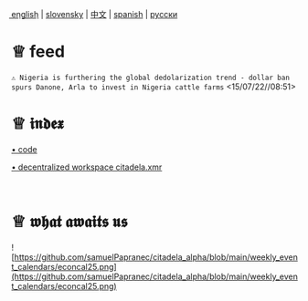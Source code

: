 [e͟n͟gl͟i͟s͟h͟](https://github.com/samuelPapranec/samuelPapranec/blob/main/README.md/) | [slovensky](https://github.com/samuelPapranec/samuelPapranec/blob/main/README_sk.md/) | [中文](https://github.com/samuelPapranec/samuelPapranec/blob/main/README_cn.md/) | [spanish](https://github.com/samuelPapranec/samuelPapranec/blob/main/README_es.md/) | [русски](https://github.com/samuelPapranec/samuelPapranec/blob/main/README_ru.md/) 
<br>
# ♕ feed
`⚠️ Nigeria is furthering the global dedolarization trend - dollar ban spurs Danone, Arla to invest in Nigeria cattle farms` <15/07/22//08:51>
# ♕ 𝖎𝖓𝖉𝖊𝖝

[• code](https://github.com/samuelPapranec/code)

 [• decentralized workspace citadela.xmr](https://github.com/samuelPapranec/citadela_alpha)

<br>

# ♕ 𝖜𝖍𝖆𝖙 𝖆𝖜𝖆𝖎𝖙𝖘 𝖚𝖘

![https://github.com/samuelPapranec/citadela_alpha/blob/main/weekly_event_calendars/econcal25.png](https://github.com/samuelPapranec/citadela_alpha/blob/main/weekly_event_calendars/econcal25.png)
